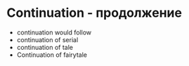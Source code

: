 # Continuation - продолжение




- continuation would follow
- continuation of serial
- continuation of tale
- Continuation of fairytale